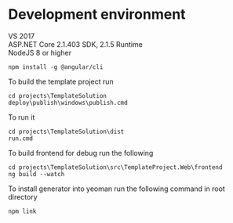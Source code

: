 # Development environment

VS 2017    
ASP.NET Core 2.1.403 SDK, 2.1.5 Runtime    
NodeJS 8 or higher

```
npm install -g @angular/cli
```

To build the template project run
```
cd projects\TemplateSolution
deploy\publish\windows\publish.cmd
```

To run it
```
cd projects\TemplateSolution\dist
run.cmd
```

To build frontend for debug run the following
```
cd projects\TemplateSolution\src\TemplateProject.Web\frontend
ng build --watch
```

To install generator into yeoman run the following command in root directory
```
npm link
```
